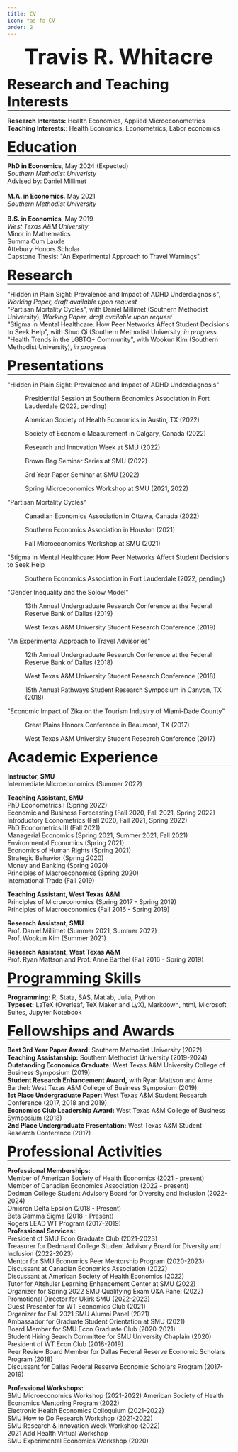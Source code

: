 ```yaml
---
title: CV
icon: fas fa-CV
order: 2
---
```

 
<font size="12"><p style="text-align: center;"><b>Travis R. Whitacre</b></p></font>

<font size="6"><p style="border-bottom:1px solid black;"><b>Research and Teaching Interests</b></p></font>
  <b>Research Interests:</b> Health Economics, Applied Microeconometrics <br>
  <b>Teaching Interests:</b>: Health Economics, Econometrics, Labor economics

<font size="6"><p style="border-bottom:1px solid black;"><b>Education</b></p></font>
<b>PhD in Economics</b>, May 2024 (Expected) <br> 
<i>Southern Methodist Univeristy</i> <br>
Advised by: Daniel Millimet <br>
<br>
<b>M.A. in Economics</b>. May 2021 <br>
<i>Southern Methodist University</i> <br>
<br>
<b>B.S. in Economics</b>, May 2019 <br>
<i>West Texas A&M University</i> <br>
Minor in Mathematics <br> Summa Cum Laude <br> Attebury Honors Scholar <br> Capstone Thesis: "An Experimental Approach to Travel Warnings"<br>

<font size="6"><p style="border-bottom:1px solid black;"><b>Research</b></p></font>
"Hidden in Plain Sight: Prevalence and Impact of ADHD Underdiagnosis", <i>Working Paper, draft available upon request</i> <br>
"Partisan Mortality Cycles", with Daniel Millimet (Southern Methodist University), <i>Working Paper, draft available upon request</i> <br>
"Stigma in Mental Healthcare: How Peer Networks Affect Student Decisions to Seek Help", with Shuo Qi (Southern Methodist University, <i>in progress</i> <br>
"Health Trends in the LGBTQ+ Community", with Wookun Kim (Southern Methodist University), <i>in progress</i> <br>

<font size="6"><p style="border-bottom:1px solid black;"><b>Presentations</b></p></font>
"Hidden in Plain Sight: Prevalence and Impact of ADHD Underdiagnosis"
<p style ="margin-left: 40px">Presidential Session at Southern Economics Association in Fort Lauderdale (2022, pending)</p>
<p style ="margin-left: 40px">American Society of Health Economics in Austin, TX (2022)</p>
<p style ="margin-left: 40px">Society of Economic Measurement in Calgary, Canada (2022)</p>
<p style ="margin-left: 40px">Research and Innovation Week at SMU (2022)</p>
<p style ="margin-left: 40px">Brown Bag Seminar Series at SMU (2022)</p>
<p style ="margin-left: 40px">3rd Year Paper Seminar at SMU (2022)</p>
<p style ="margin-left: 40px">Spring Microeconomics Workshop at SMU (2021, 2022)</p>
"Partisan Mortality Cycles" <br>
<p style ="margin-left: 40px">Canadian Economics Association in Ottawa, Canada (2022) </p>
<p style ="margin-left: 40px">Southern Economics Association in Houston (2021) </p>
<p style ="margin-left: 40px">Fall Microeconomics Workshop at SMU (2021) </p>
"Stigma in Mental Healthcare: How Peer Networks Affect Student Decisions to Seek Help
<p style ="margin-left: 40px">Southern Economics Association in Fort Lauderdale (2022, pending)</p>
"Gender Inequality and the Solow Model"
<p style ="margin-left: 40px">13th Annual Undergraduate Research Conference at the Federal Reserve Bank of Dallas (2019)</p>
<p style ="margin-left: 40px">West Texas A&M University Student Research Conference (2019)</p>
"An Experimental Approach to Travel Advisories"
<p style ="margin-left: 40px">12th Annual Undergraduate Research Conference at the Federal Reserve Bank of Dallas (2018)</p>
<p style ="margin-left: 40px">West Texas A&M University Student Research Conference (2018)</p>
<p style ="margin-left: 40px">15th Annual Pathways Student Research Symposium in Canyon, TX (2018)</p>
"Economic Impact of Zika on the Tourism Industry of Miami-Dade County"
<p style ="margin-left: 40px">Great Plains Honors Conference in Beaumont, TX (2017)</p>
<p style ="margin-left: 40px">West Texas A&M University Student Research Conference (2017)</p>

<font size="6"><p style="border-bottom:1px solid black;"><b>Academic Experience</b></p></font>
<b>Instructor, SMU</b> <br>
Intermediate Microeconomics (Summer 2022) <br>

<b>Teaching Assistant, SMU</b> <br>
PhD Econometrics I (Spring 2022) <br> 
Economic and Business Forecasting (Fall 2020, Fall 2021, Spring 2022) <br>
Introductory Econometrics (Fall 2020, Fall 2021, Spring 2022) <br>
PhD Econometrics III (Fall 2021) <br>
Managerial Economics (Spring 2021, Summer 2021, Fall 2021)  <br>
Environmental Economics (Spring 2021) <br>
Economics of Human Rights (Spring 2021) <br>
Strategic Behavior (Spring 2020) <br>
Money and Banking (Spring 2020) <br>
Principles of Macroeconomics (Spring 2020) <br>
International Trade (Fall 2019) <br>

<b>Teaching Assistant, West Texas A&M</b> <br>
Principles of Microeconomics (Spring 2017 - Spring 2019) <br>
Principles of Macroeconomics (Fall 2016 - Spring 2019) <br>

<b>Research Assistant, SMU</b> <br>
Prof. Daniel Millimet (Summer 2021, Summer 2022) <br>
Prof. Wookun Kim (Summer 2021) <br>

<b>Research Assistant, West Texas A&M</b> <br>
Prof. Ryan Mattson and Prof. Anne Barthel (Fall 2016 - Spring 2019)

<font size="6"><p style="border-bottom:1px solid black;"><b>Programming Skills</b></p></font>
<b>Programming:</b> R, Stata, SAS, Matlab, Julia, Python <br>
<b>Typeset:</b> LaTeX (Overleaf, TeX Maker and LyX), Markdown, html, Microsoft Suites, Jupyter Notebook <br>

<font size="6"><p style="border-bottom:1px solid black;"><b>Fellowships and Awards</b></p></font>
<b>Best 3rd Year Paper Award:</b> Southern Methodist University (2022) <br>
<b>Teaching Assistanship:</b> Southern Methodist University (2019-2024) <br>
<b>Outstanding Economics Graduate:</b> West Texas A&M University College of Business Symposium (2019) <br>
<b>Student Research Enhancement Award,</b> with Ryan Mattson and Anne Barthel: West Texas A&M College of Business Symposium (2019) <br>
<b>1st Place Undergraduate Paper:</b> West Texas A&M Student Research Conference (2017, 2018 and 2019) <br>
<b>Economics Club Leadership Award:</b> West Texas A&M College of Business Symposium (2018) <br>
<b>2nd Place Undergraduate Presentation:</b> West Texas A&M Student Research Conference (2017)

<font size="6"><p style="border-bottom:1px solid black;"><b>Professional Activities</b></p></font>
<b>Professional Memberships:</b> <br>
Member of American Society of Health Economics (2021 - present) <br>
Member of Canadian Economics Association (2022 - present) <br>
Dedman College Student Advisory Board for Diversity and Inclusion (2022-2024) <br>
Omicron Delta Epsilon (2018 - Present) <br>
Beta Gamma Sigma (2018 - Present) <br>
Rogers LEAD WT Program (2017-2019) <br>
<b>Professional Services:</b> <br>
President of SMU Econ Graduate Club (2021-2023) <br>
Treasurer for Dedmand College Student Advisory Board for Diversity and Inclusion (2022-2023) <br>
Mentor for SMU Economics Peer Mentorship Program (2020-2023) <br>
Discussant at Canadian Economics Association (2022) <br>
Discussant at American Society of Health Economics (2022) <br>
Tutor for Altshuler Learning Enhancement Center at SMU (2022) <br>
Organizer for Spring 2022 SMU Qualifying Exam Q&A Panel (2022) <br>
Promotional Director for Ukirk SMU (2022-2023) <br>
Guest Presenter for WT Economics Club (2021) <br>
Organizer for Fall 2021 SMU Alumni Panel (2021) <br>
Ambassador for Graduate Student Orientation at SMU (2021) <br>
Board Member for SMU Econ Graduate Club (2020-2021) <br>
Student Hiring Search Committee for SMU University Chaplain (2020) <br>
President of WT Econ Club (2018-2019) <br>
Peer Review Board Member for Dallas Federal Reserve Economic Scholars Program (2018) <br>
Discussant for Dallas Federal Reserve Economic Scholars Program (2017-2019)

<b>Professional Workshops:</b> <br>
SMU Microeconomics Workshop (2021-2022)
American Society of Health Economics Mentoring Program (2022) <br>
Electronic Health Economics Colloquium (2021-2022) <br>
SMU How to Do Research Workshop (2021-2022) <br>
SMU Research & Innovation Week Workshop (2022) <br>
2021 Add Health Virtual Workshop <br>
SMU Experimental Economics Workshop (2020) <br>

